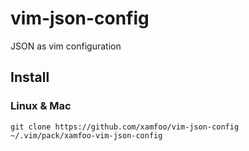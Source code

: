 # vim-json-config
JSON as vim configuration

## Install

### Linux & Mac

```shell
git clone https://github.com/xamfoo/vim-json-config ~/.vim/pack/xamfoo-vim-json-config
```
